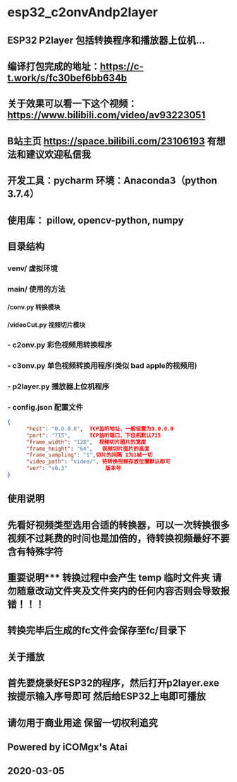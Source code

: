 # esp32_c2onvAndp2layer 
## ESP32 P2layer 包括转换程序和播放器上位机...
## 编译打包完成的地址：https://c-t.work/s/fc30bef6bb634b
## 关于效果可以看一下这个视频：https://www.bilibili.com/video/av93223051
## B站主页 https://space.bilibili.com/23106193 有想法和建议欢迎私信我
## 开发工具：pycharm 环境：Anaconda3（python 3.7.4）  
## 使用库： pillow, opencv-python, numpy  
## 目录结构
### venv/ 虚拟环境
### main/ 使用的方法
#### /conv.py 转换模块
#### /videoCut.py 视频切片模块
### - c2onv.py 彩色视频用转换程序
### - c3onv.py 单色视频转换用程序(类似 bad apple的视频用)
### - p2layer.py 播放器上位机程序
### - config.json 配置文件
```json
{
      "host": "0.0.0.0",  TCP监听地址，一般设置为0.0.0.0
      "port": "715",	  TCP监听端口，下位机默认715
      "frame_width": "128",  视频切片图片的宽度
      "frame_height": "64",   视频切片图片的高度
      "frame_sampling": "1",切片的间隔 1为1帧一切
      "video_path": "video/", 待转换视频存放位置默认即可
      "ver": "v0.3"	           版本号
}
```
## 使用说明
## 先看好视频类型选用合适的转换器，可以一次转换很多视频不过耗费的时间也是加倍的，待转换视频最好不要含有特殊字符
## 重要说明*** 转换过程中会产生 temp 临时文件夹 请勿随意改动文件夹及文件夹内的任何内容否则会导致报错！！！
## 转换完毕后生成的fc文件会保存至fc/目录下
##  
## 关于播放
## 首先要烧录好ESP32的程序，然后打开p2layer.exe 按提示输入序号即可 然后给ESP32上电即可播放
##  
## 请勿用于商业用途 保留一切权利追究
## Powered by iCOMgx's Atai
## 2020-03-05
